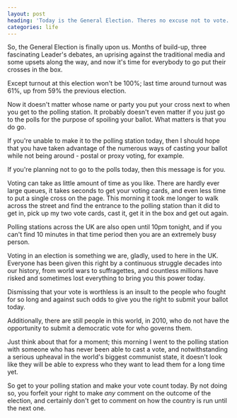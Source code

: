 ```yaml
---
layout: post
heading: 'Today is the General Election. Theres no excuse not to vote.'
categories: life
---
```


So, the General Election is finally upon us. Months of build-up, three fascinating Leader's debates, an uprising against the traditional media and some upsets along the way, and now it's time for everybody to go put their crosses in the box.

Except turnout at this election won't be 100%; last time around turnout was 61%, up from 59% the previous election.

Now it doesn't matter whose name or party you put your cross next to when you get to the polling station. It probably doesn't even matter if you just go to the polls for the purpose of spoiling your ballot. What matters is that you do go.

If you're unable to make it to the polling station today, then I should hope that you have taken advantage of the numerous ways of casting your ballot while not being around - postal or proxy voting, for example.

If you're planning not to go to the polls today, then this message is for you.

Voting can take as little amount of time as you like. There are hardly ever large queues, it takes seconds to get your voting cards, and even less time to put a single cross on the page. This morning it took me longer to walk across the street and find the entrance to the polling station than it did to get in, pick up my two vote cards, cast it, get it in the box and get out again.

Polling stations across the UK are also open until 10pm tonight, and if you can't find 10 minutes in that time period then you are an extremely busy person.

Voting in an election is something we are, gladly, used to here in the UK. Everyone has been given this right by a continuous struggle decades into our history, from world wars to suffragettes, and countless millions have risked and sometimes lost everything to bring you this power today.

Dismissing that your vote is worthless is an insult to the people who fought for so long and against such odds to give you the right to submit your ballot today.

Additionally, there are still people in this world, in 2010, who do not have the opportunity to submit a democratic vote for who governs them.

Just think about that for a moment; this morning I went to the polling station with someone who has never been able to cast a vote, and notwithstanding a serious upheaval in the world's biggest communist state, it doesn't look like they will be able to express who they want to lead them for a long time yet.

So get to your polling station and make your vote count today. By not doing so, you forfeit your right to make *any* comment on the outcome of the election, and certainly don't get to comment on how the country is run until the next one.
